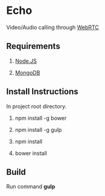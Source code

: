 # Echo
Video/Audio calling through [WebRTC](http://en.wikipedia.org/wiki/WebRTC)
## Requirements

1. [Node.JS](http://nodejs.org/)

2. [MongoDB](http://www.mongodb.org/downloads)

## Install Instructions

In project root directory.

1. npm install -g bower

2. npm install -g gulp

3. npm install

4. bower install

## Build

Run command **gulp**
